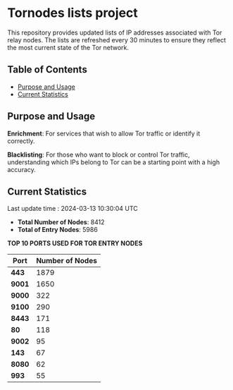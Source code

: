 # Tornodes lists project

This repository provides updated lists of IP addresses associated with Tor relay nodes. The lists are refreshed every 30 minutes to ensure they reflect the most current state of the Tor network.

## Table of Contents

- [Purpose and Usage](#purpose-and-usage)
- [Current Statistics](#current-statistics)


## Purpose and Usage

**Enrichment**: For services that wish to allow Tor traffic or identify it correctly.

**Blacklisting**: For those who want to block or control Tor traffic, understanding which IPs belong to Tor can be a starting point with a high accuracy.

## Current Statistics

Last update time : 2024-03-13 10:30:04 UTC

- **Total Number of Nodes**: 8412
- **Total of Entry Nodes**: 5986

**TOP 10 PORTS USED FOR TOR ENTRY NODES**

| **Port** | **Number of Nodes** |
|------|-----------------|
| **443**   | 1879  |
| **9001**   | 1650  |
| **9000**   | 322  |
| **9100**   | 290  |
| **8443**   | 171  |
| **80**   | 118  |
| **9002**   | 95  |
| **143**   | 67  |
| **8080**   | 62  |
| **993**   | 55  |


